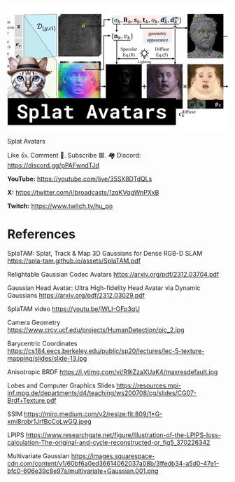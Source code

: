 ![](thumbnails/10.12.2023.png)

Splat Avatars

Like 👍. Comment 💬. Subscribe 🟥.
🏘 Discord: https://discord.gg/pPAFwndTJd

**YouTube:** https://youtube.com/live/35SX8DTdQLs

**X:** https://twitter.com/i/broadcasts/1zqKVqgWnPXxB

**Twitch:** https://www.twitch.tv/hu_po


# References

SplaTAM: Splat, Track & Map 3D Gaussians for Dense RGB-D SLAM
https://spla-tam.github.io/assets/SplaTAM.pdf

Relightable Gaussian Codec Avatars
https://arxiv.org/pdf/2312.03704.pdf

Gaussian Head Avatar: Ultra High-fidelity Head Avatar via Dynamic Gaussians
https://arxiv.org/pdf/2312.03029.pdf

SplaTAM video
https://youtu.be/jWLI-OFp3qU

Camera Geometry
https://www.crcv.ucf.edu/projects/HumanDetection/pic_2.jpg

Barycentric Coordinates
https://cs184.eecs.berkeley.edu/public/sp20/lectures/lec-5-texture-mapping/slides/slide-13.jpg

Anisotropic BRDF
https://i.ytimg.com/vi/R9iZzaXUaK4/maxresdefault.jpg

Lobes and Computer Graphics Slides
https://resources.mpi-inf.mpg.de/departments/d4/teaching/ws200708/cg/slides/CG07-Brdf+Texture.pdf

SSIM
https://miro.medium.com/v2/resize:fit:809/1*G-xmi8robr1JrfBcCoLwGQ.jpeg

LPIPS
https://www.researchgate.net/figure/Illustration-of-the-LPIPS-loss-calculation-The-original-and-cycle-reconstructed-or_fig5_370226342

Multivariate Gaussian
https://images.squarespace-cdn.com/content/v1/60bf6a0ed36614062037a08b/3ffedb34-a5d0-47e1-bfc0-606e39c8e97a/multivariate+Gaussian.001.png

